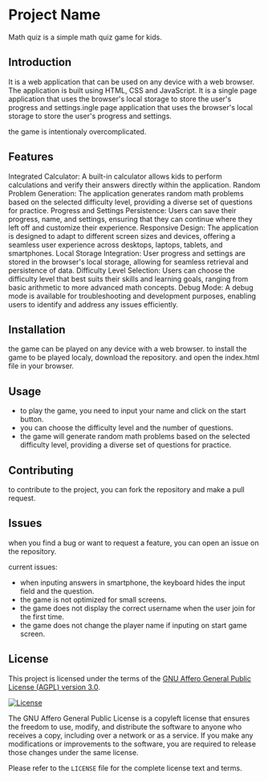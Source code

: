 # Project Name

Math quiz is a simple math quiz game for kids. 

## Introduction

It is a web application that can be used on any device with a web browser. The application is built using HTML, CSS and JavaScript. It is a single page application that uses the browser's local storage to store the user's progress and settings.ingle page application that uses the browser's local storage to store the user's progress and settings.

the game is intentionaly overcomplicated. 
## Features

Integrated Calculator: A built-in calculator allows kids to perform calculations and verify their answers directly within the application.
Random Problem Generation: The application generates random math problems based on the selected difficulty level, providing a diverse set of questions for practice.
Progress and Settings Persistence: Users can save their progress, name, and settings, ensuring that they can continue where they left off and customize their experience.
Responsive Design: The application is designed to adapt to different screen sizes and devices, offering a seamless user experience across desktops, laptops, tablets, and smartphones.
Local Storage Integration: User progress and settings are stored in the browser's local storage, allowing for seamless retrieval and persistence of data.
Difficulty Level Selection: Users can choose the difficulty level that best suits their skills and learning goals, ranging from basic arithmetic to more advanced math concepts.
Debug Mode: A debug mode is available for troubleshooting and development purposes, enabling users to identify and address any issues efficiently.


## Installation

the game can be played on any device with a web browser.
to install the game to be played localy, download the repository.
and open the index.html file in your browser.

## Usage

- to play the game, you need to input your name and click on the start button.
- you can choose the difficulty level and the number of questions.
- the game will generate random math problems based on the selected difficulty level, providing a diverse set of questions for practice.

<!-- ## Documentation

Link to the project's documentation, if available. -->

## Contributing

to contribute to the project, you can fork the repository and make a pull request.

## Issues

when you find a bug or want to request a feature, you can open an issue on the repository.

current issues:
- when inputing answers in smartphone, the keyboard hides the input field and the question.
- the game is not optimized for small screens.
- the game does not display the correct username when the user join for the first time.
- the game does not change the player name if inputing on start game screen.
## License

This project is licensed under the terms of the [GNU Affero General Public License (AGPL) version 3.0](https://www.gnu.org/licenses/agpl-3.0.en.html).

[![License](https://img.shields.io/badge/license-AGPL--3.0-blue.svg)](https://www.gnu.org/licenses/agpl-3.0.en.html)

The GNU Affero General Public License is a copyleft license that ensures the freedom to use, modify, and distribute the software to anyone who receives a copy, including over a network or as a service. If you make any modifications or improvements to the software, you are required to release those changes under the same license.

Please refer to the `LICENSE` file for the complete license text and terms.
